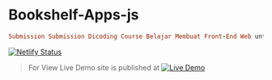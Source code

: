 # Bookshelf-Apps-js
```ruby
Submission Submission Dicoding Course Belajar Membuat Front-End Web untuk Pemula menggunakan teknik dasar manipulasi DOM
```
[![Netlify Status](https://api.netlify.com/api/v1/badges/cc269af2-a8c4-40bf-81f4-ab18a7094788/deploy-status)](https://app.netlify.com/sites/bookshelf-apps-js/deploys)
> For View Live Demo
site is published at [![Live Demo](https://flat.badgen.net/badge/icon/visit?icon=chrome&label)](https://bookshelf-apps-js.netlify.app)